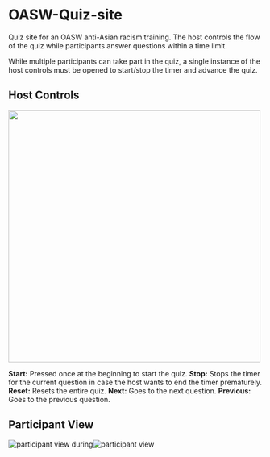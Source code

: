 # OASW-Quiz-site
 Quiz site for an OASW anti-Asian racism training. The host controls the flow of the quiz while participants answer questions within a time limit.
 
 While multiple participants can take part in the quiz, a single instance of the host controls must be opened to start/stop the timer and advance the quiz.
 
## Host Controls
<img src="https://user-images.githubusercontent.com/93284023/191536986-60c01df7-3f4b-4a0b-ad49-0d3f5586644c.jpg" width=500>

 **Start:** Pressed once at the beginning to start the quiz.
 **Stop:** Stops the timer for the current question in case the host wants to end the timer prematurely.
 **Reset:** Resets the entire quiz.
 **Next:** Goes to the next question.
 **Previous:** Goes to the previous question.
 
 ## Participant View
 
![participant view during](https://user-images.githubusercontent.com/93284023/191537110-bddf98b0-9e21-469e-83c4-babbed1eee39.jpg)![participant view](https://user-images.githubusercontent.com/93284023/191537119-aa8036b3-90c4-403a-a2dc-40f1f2143f9b.jpg)

